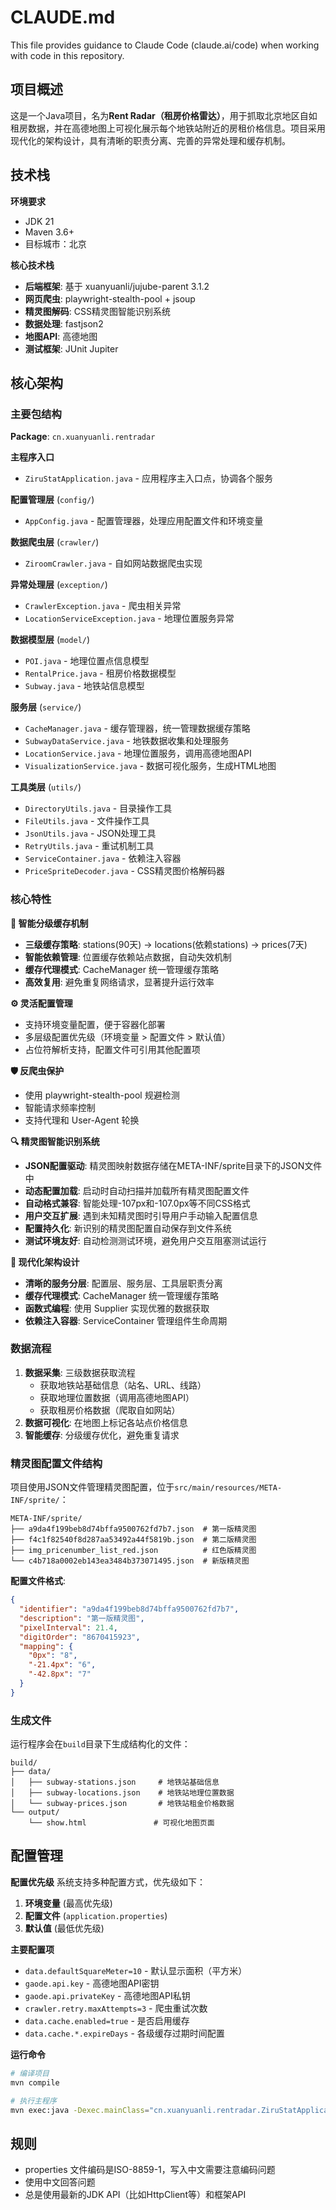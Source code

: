 # CLAUDE.md

This file provides guidance to Claude Code (claude.ai/code) when working with code in this repository.

## 项目概述

这是一个Java项目，名为**Rent Radar（租房价格雷达）**，用于抓取北京地区自如租房数据，并在高德地图上可视化展示每个地铁站附近的房租价格信息。项目采用现代化的架构设计，具有清晰的职责分离、完善的异常处理和缓存机制。

## 技术栈

**环境要求**
- JDK 21
- Maven 3.6+
- 目标城市：北京

**核心技术栈**
- **后端框架**: 基于 xuanyuanli/jujube-parent 3.1.2
- **网页爬虫**: playwright-stealth-pool + jsoup
- **精灵图解码**: CSS精灵图智能识别系统
- **数据处理**: fastjson2
- **地图API**: 高德地图
- **测试框架**: JUnit Jupiter

## 核心架构

### 主要包结构

**Package**: `cn.xuanyuanli.rentradar`

**主程序入口**
- `ZiruStatApplication.java` - 应用程序主入口点，协调各个服务

**配置管理层** (`config/`)
- `AppConfig.java` - 配置管理器，处理应用配置文件和环境变量

**数据爬虫层** (`crawler/`)
- `ZiroomCrawler.java` - 自如网站数据爬虫实现

**异常处理层** (`exception/`)
- `CrawlerException.java` - 爬虫相关异常
- `LocationServiceException.java` - 地理位置服务异常

**数据模型层** (`model/`)
- `POI.java` - 地理位置点信息模型
- `RentalPrice.java` - 租房价格数据模型
- `Subway.java` - 地铁站信息模型

**服务层** (`service/`)
- `CacheManager.java` - 缓存管理器，统一管理数据缓存策略
- `SubwayDataService.java` - 地铁数据收集和处理服务
- `LocationService.java` - 地理位置服务，调用高德地图API
- `VisualizationService.java` - 数据可视化服务，生成HTML地图

**工具类层** (`utils/`)
- `DirectoryUtils.java` - 目录操作工具
- `FileUtils.java` - 文件操作工具
- `JsonUtils.java` - JSON处理工具
- `RetryUtils.java` - 重试机制工具
- `ServiceContainer.java` - 依赖注入容器
- `PriceSpriteDecoder.java` - CSS精灵图价格解码器

### 核心特性

**🔄 智能分级缓存机制**
- **三级缓存策略**: stations(90天) → locations(依赖stations) → prices(7天)
- **智能依赖管理**: 位置缓存依赖站点数据，自动失效机制
- **缓存代理模式**: CacheManager 统一管理缓存策略
- **高效复用**: 避免重复网络请求，显著提升运行效率

**⚙️ 灵活配置管理**
- 支持环境变量配置，便于容器化部署
- 多层级配置优先级（环境变量 > 配置文件 > 默认值）
- 占位符解析支持，配置文件可引用其他配置项

**🛡️ 反爬虫保护**
- 使用 playwright-stealth-pool 规避检测
- 智能请求频率控制
- 支持代理和 User-Agent 轮换

**🔍 精灵图智能识别系统**
- **JSON配置驱动**: 精灵图映射数据存储在META-INF/sprite目录下的JSON文件中
- **动态配置加载**: 启动时自动扫描并加载所有精灵图配置文件
- **自动格式兼容**: 智能处理-107px和-107.0px等不同CSS格式
- **用户交互扩展**: 遇到未知精灵图时引导用户手动输入配置信息
- **配置持久化**: 新识别的精灵图配置自动保存到文件系统
- **测试环境友好**: 自动检测测试环境，避免用户交互阻塞测试运行

**🎯 现代化架构设计**
- **清晰的服务分层**: 配置层、服务层、工具层职责分离
- **缓存代理模式**: CacheManager 统一管理缓存策略
- **函数式编程**: 使用 Supplier 实现优雅的数据获取
- **依赖注入容器**: ServiceContainer 管理组件生命周期

### 数据流程

1. **数据采集**: 三级数据获取流程
   - 获取地铁站基础信息（站名、URL、线路）
   - 获取地理位置数据（调用高德地图API）
   - 获取租房价格数据（爬取自如网站）
2. **数据可视化**: 在地图上标记各站点价格信息
3. **智能缓存**: 分级缓存优化，避免重复请求

### 精灵图配置文件结构

项目使用JSON文件管理精灵图配置，位于`src/main/resources/META-INF/sprite/`：

```
META-INF/sprite/
├── a9da4f199beb8d74bffa9500762fd7b7.json  # 第一版精灵图
├── f4c1f82540f8d287aa53492a44f5819b.json  # 第二版精灵图  
├── img_pricenumber_list_red.json          # 红色版精灵图
└── c4b718a0002eb143ea3484b373071495.json  # 新版精灵图
```

**配置文件格式**:
```json
{
  "identifier": "a9da4f199beb8d74bffa9500762fd7b7",
  "description": "第一版精灵图",
  "pixelInterval": 21.4,
  "digitOrder": "8670415923",
  "mapping": {
    "0px": "8",
    "-21.4px": "6",
    "-42.8px": "7"
  }
}
```

### 生成文件

运行程序会在`build`目录下生成结构化的文件：
```
build/
├── data/
│   ├── subway-stations.json     # 地铁站基础信息
│   ├── subway-locations.json    # 地铁站地理位置数据
│   └── subway-prices.json       # 地铁站租金价格数据
└── output/
    └── show.html               # 可视化地图页面
```

## 配置管理

**配置优先级**
系统支持多种配置方式，优先级如下：
1. **环境变量** (最高优先级)
2. **配置文件** (`application.properties`)
3. **默认值** (最低优先级)

**主要配置项**
- `data.defaultSquareMeter=10` - 默认显示面积（平方米）
- `gaode.api.key` - 高德地图API密钥
- `gaode.api.privateKey` - 高德地图API私钥
- `crawler.retry.maxAttempts=3` - 爬虫重试次数
- `data.cache.enabled=true` - 是否启用缓存
- `data.cache.*.expireDays` - 各级缓存过期时间配置

**运行命令**
```bash
# 编译项目
mvn compile

# 执行主程序
mvn exec:java -Dexec.mainClass="cn.xuanyuanli.rentradar.ZiruStatApplication"
```

## 规则
- properties 文件编码是ISO-8859-1，写入中文需要注意编码问题
- 使用中文回答问题
- 总是使用最新的JDK API（比如HttpClient等）和框架API
